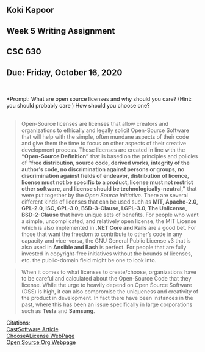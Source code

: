 ## Koki Kapoor 
## Week 5 Writing Assignment 
## CSC 630
## Due: Friday, October 16, 2020
&nbsp;

*Prompt: What are open source licenses and why should you care? (Hint: you should probably care ) How should you choose one?   
&nbsp;

> Open-Source licenses are licenses that allow creators and organizations to ethically and legally solicit Open-Source Software that will help with the simple, often mundane aspects of their code and give them the time to focus on other aspects of their creative development process. These licenses are created in line with the **“Open-Source Definition”** that is based on the principles and policies of **“free distribution, source code, derived works, integrity of the author’s code, no discrimination against persons or groups, no discrimination against fields of endeavor, distribution of licence, license must not be specific to a product, license must not restrict other software, and license should be technologically-neutral,”** that were put together by the *Open Source Initiative*. There are several different kinds of licenses that can be used such as **MIT, Apache-2.0, GPL-2.0, ISC, GPL-3.0, BSD-3-Clause, LGPL-3.0, The Unlicense, BSD-2-Clause** that have unique sets of benefits. For people who want a simple, uncomplicated, and relatively open license, the MIT License which is also implemented in **.NET Core and Rails** are a good bet. For those that want the freedom to contribute to other’s code in any capacity and vice-versa, the GNU General Public License v3 that is also used in **Ansible and Bas**h is perfect. For people that are fully invested in copyright-free initiatives without the bounds of licenses, etc. the public-domain field might be one to look into.
&nbsp;

> When it comes to what licenses to create/choose, organizations have to be careful and calculated about the Open-Source Code that they license. While the urge to heavily depend on Open Source Software (OSS) is high, it can also compromise the uniqueness and creativity of the product in development. In fact there have been instances in the past, where this has been an issue specifically in large corporations such as **Tesla** and **Samsung**. 

Citations:    
[CastSoftware Article](https://www.castsoftware.com/blog/open-source-software-licensing-why-should-you-care)   
[ChooseALicense WebPage](https://choosealicense.com/)   
[Open Source Org Webpage](https://opensource.org/licenses)   
